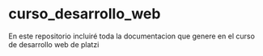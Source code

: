 # curso_desarrollo_web
En este repositorio incluiré toda la documentacion que genere en el curso de desarrollo web de platzi
